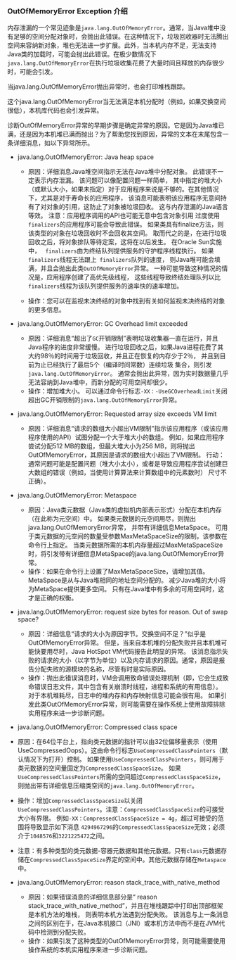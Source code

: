 ### OutOfMemoryError Exception 介绍

内存泄漏的一个常见迹象是`java.lang.OutOfMemoryError`。通常，当Java堆中没有足够的空间分配对象时，会抛出此错误。在这种情况下，垃圾回收器时无法腾出空间来容纳新对象，堆也无法进一步扩展。此外，当本机内存不足，无法支持Java类的加载时，可能会抛出此错误。在极少数情况下`java.lang.OutOfMemoryError`在执行垃圾收集花费了大量时间且释放的内存很少时，可能会引发。

当java.lang.OutOfMemoryError抛出异常时，也会打印堆栈跟踪。

这个java.lang.OutOfMemoryError当无法满足本机分配时（例如，如果交换空间很低），本机库代码也会引发异常。

诊断OutOfMemoryError异常的早期步骤是确定异常的原因。它是因为Java堆已满，还是因为本机堆已满而抛出？为了帮助您找到原因，异常的文本在末尾包含一条详细消息，如以下异常所示。

- java.lang.OutOfMemoryError: Java heap space

  - 原因：详细消息Java堆空间指示无法在Java堆中分配对象。 此错误不一定表示内存泄漏。 该问题可以像配置问题一样简单，
  其中指定的堆大小（或默认大小，如果未指定）对于应用程序来说是不够的。在其他情况下，尤其是对于寿命长的应用程序，
  该消息可能表明该应用程序无意间持有了对对象的引用，这防止了对象被垃圾回收。
  这与内存泄漏的Java语言等效。 注意：应用程序调用的API也可能无意中包含对象引用
  过度使用` finalizers`的应用程序可能会导致此错误。 如果类具有finalize方法，则该类型的对象在垃圾回收时不会回收其空间。
   取而代之的是，在进行垃圾回收之后，将对象排队等待定案，这将在以后发生。 在Oracle Sun实施中，
   ` finalizers`由为终结队列提供服务的守护程序线程执行。 如果` finalizers`线程无法跟上` finalizers`队列的速度，
   则Java堆可能会填满，并且会抛出此类`OutOfMemoryError`异常。 一种可能导致这种情况的情况是，应用程序创建了高优先级线程，
   这些线程导致终结处理队列以比` finalizers`线程为该队列提供服务的速率快的速率增加。

  - 操作：您可以在监视未决终结的对象中找到有关如何监视未决终结的对象的更多信息。

- java.lang.OutOfMemoryError: GC Overhead limit exceeded

  - 原因：详细消息“超出了`GC`开销限制”表明垃圾收集器一直在运行，并且Java程序的进度非常缓慢。 
  进行垃圾回收之后，如果Java进程花费了其大约98％的时间用于垃圾回收，并且正在恢复的内存少于2％，
  并且到目前为止已经执行了最后5个（编译时间常数）连续垃圾 集合，则引发`java.lang.OutOfMemoryError`。 
  通常会抛出此异常，因为实时数据量几乎无法容纳到Java堆中，而新分配的可用空间却很少。
  - 操作：增加堆大小。 可以通过命令行标志`-XX：-UseGCOverheadLimit`关闭超出GC开销限制的`java.lang.OutOfMemoryError`异常。

- java.lang.OutOfMemoryError: Requested array size exceeds VM limit

  - 原因：详细消息“请求的数组大小超出VM限制”指示该应用程序（或该应用程序使用的API）试图分配一个大于堆大小的数组。
   例如，如果应用程序尝试分配512 MB的数组，但最大堆大小为256 MB，则将抛出OutOfMemoryError，其原因是请求的数组大小超出了VM限制。
    行动：通常问题可能是配置问题（堆大小太小），或者是导致应用程序尝试创建巨大数组的错误（例如，当使用计算算法来计算数组中的元素数时） 尺寸不正确）。

- java.lang.OutOfMemoryError: Metaspace

  - 原因：Java类元数据（Java类的虚拟机内部表示形式）分配在本机内存（在此称为元空间）中。 如果类元数据的元空间用尽，则抛出java.lang.OutOfMemoryError异常，
  并带有详细信息MetaSpace。 可用于类元数据的元空间的数量受参数MaxMetaSpaceSize的限制，该参数在命令行上指定。 
  当类元数据所需的本机内存量超过MaxMetaSpaceSize时，将引发带有详细信息MetaSpace的java.lang.OutOfMemoryError异常。
  - 操作：如果在命令行上设置了MaxMetaSpaceSize，请增加其值。 MetaSpace是从与Java堆相同的地址空间分配的。 
  减少Java堆的大小将为MetaSpace提供更多空间。 只有在Java堆中有多余的可用空间时，这才是正确的权衡。 

- java.lang.OutOfMemoryError: request size bytes for reason. Out of swap space?

  - 原因：详细信息“请求的大小为原因字节。交换空间不足？”似乎是OutOfMemoryError异常。
  但是，当来自本机堆的分配失败并且本机堆可能快要用尽时，Java HotSpot VM代码报告此明显的异常。
  该消息指示失败的请求的大小（以字节为单位）以及内存请求的原因。通常，原因是报告分配失败的源模块的名称，尽管有时是实际原因。
  - 操作：抛出此错误消息时，VM会调用致命错误处理机制（即，它会生成致命错误日志文件，其中包含有关崩溃时线程，进程和系统的有用信息）。
  对于本机堆耗尽，日志中的堆内存和内存映射信息可能会很有用。
    如果引发此类OutOfMemoryError异常，则可能需要在操作系统上使用故障排除实用程序来进一步诊断问题。

-  java.lang.OutOfMemoryError: Compressed class space

  - 原因：在64位平台上，指向类元数据的指针可以由32位偏移量表示（使用UseCompressedOops）。这由命令行标志`UseCompressedClassPointers`（默认情况下为打开）控制。
  如果使用`UseCompressedClassPointers`，则可用于类元数据的空间量固定为`CompressedClassSpaceSize`。
  如果`UseCompressedClassPointers`所需的空间超过`CompressedClassSpaceSize`，则抛出带有详细信息压缩类空间的`java.lang.OutOfMemoryError`。
  - 操作：增加`CompressedClassSpaceSize`以关闭`UseCompressedClassPointers`。注意：`CompressedClassSpaceSize`的可接受大小有界限。
  例如`-XX：CompressedClassSpaceSize = 4g`，超过可接受的范围将导致显示如下消息
    `4294967296`的`CompressedClassSpaceSize`无效；必须介于`1048576`和`3221225472`之间。
  - 注意：有多种类型的类元数据-容器元数据和其他元数据。只有`class`元数据存储在`CompressedClassSpaceSize`界定的空间中。其他元数据存储在`Metaspace`中。

- java.lang.OutOfMemoryError: reason stack_trace_with_native_method

  - 原因：如果错误消息的详细信息部分是“ reason stack_trace_with_native_method”，并且在堆栈跟踪中打印出顶部框架是本机方法的堆栈，
  则表明本机方法遇到分配失败。 该消息与上一条消息之间的区别在于，在Java本机接口（JNI）或本机方法中而不是在JVM代码中检测到分配失败。
  - 操作：如果引发了这种类型的OutOfMemoryError异常，则可能需要使用操作系统的本机实用程序来进一步诊断问题。

